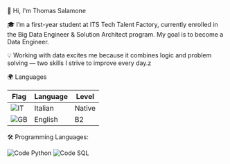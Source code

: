 👋 Hi, I'm Thomas Salamone

🎓 I’m a first-year student at ITS Tech Talent Factory, currently enrolled in the Big Data Engineer & Solution Architect program. My goal is to become a Data Engineer.

💡 Working with data excites me because it combines logic and problem solving — two skills I strive to improve every day.z

🌍 Languages

| Flag | Language | Level |
|------|----------|-------|
| ![IT](https://flagcdn.com/w40/it.png) | Italian | Native |
| ![GB](https://flagcdn.com/w40/gb.png) | English | B2 |

🛠️ Programming Languages:

![Code Python](https://img.shields.io/badge/Code-Python-blue?style=flat&logo=python&logoColor=white)  ![Code SQL](https://img.shields.io/badge/Code-SQL-blue?style=flat&logo=mysql&logoColor=blue)
